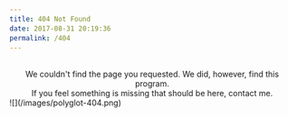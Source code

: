 ```yaml
---
title: 404 Not Found
date: 2017-08-31 20:19:36
permalink: /404
---
```

<br>
<center>We couldn't find the page you requested. We did, however, find this program.</center>
<center>If you feel something is missing that should be here, contact me.</center>
![](/images/polyglot-404.png)